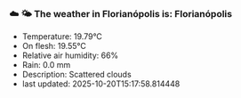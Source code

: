 ### ☁️ 🌤️  The weather in Florianópolis is: Florianópolis

- Temperature: 19.79°C
- On flesh: 19.55°C
- Relative air humidity: 66%
- Rain: 0.0 mm
- Description: Scattered clouds
- last updated: 2025-10-20T15:17:58.814448
